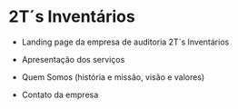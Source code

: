# 2T´s Inventários

- Landing page da empresa de auditoria 2T´s Inventários

- Apresentação dos serviços 

- Quem Somos (história e missão, visão e valores)

- Contato da empresa

